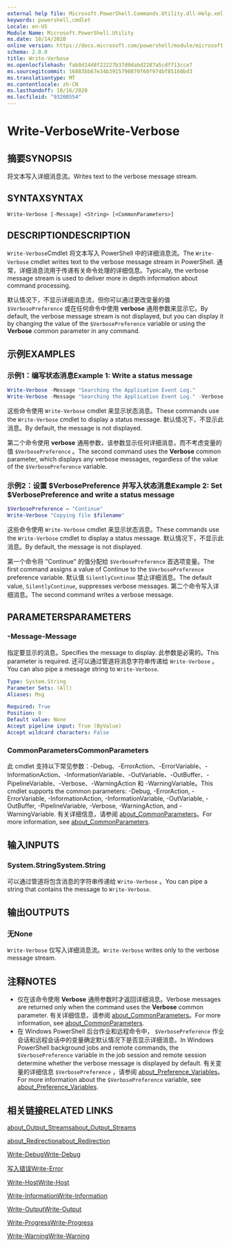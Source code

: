 ```yaml
---
external help file: Microsoft.PowerShell.Commands.Utility.dll-Help.xml
keywords: powershell,cmdlet
Locale: en-US
Module Name: Microsoft.PowerShell.Utility
ms.date: 10/14/2020
online version: https://docs.microsoft.com/powershell/module/microsoft.powershell.utility/write-verbose?view=powershell-7.1&WT.mc_id=ps-gethelp
schema: 2.0.0
title: Write-Verbose
ms.openlocfilehash: fab0d14d8f22227b37d0dabd2287a5cdff13cce7
ms.sourcegitcommit: 16883bb67e34b3915798070f60f974bf85160bd3
ms.translationtype: MT
ms.contentlocale: zh-CN
ms.lasthandoff: 10/16/2020
ms.locfileid: "93200554"
---
```

# <span data-ttu-id="17c5e-103">Write-Verbose</span><span class="sxs-lookup"><span data-stu-id="17c5e-103">Write-Verbose</span></span>

## <span data-ttu-id="17c5e-104">摘要</span><span class="sxs-lookup"><span data-stu-id="17c5e-104">SYNOPSIS</span></span>
<span data-ttu-id="17c5e-105">将文本写入详细消息流。</span><span class="sxs-lookup"><span data-stu-id="17c5e-105">Writes text to the verbose message stream.</span></span>

## <span data-ttu-id="17c5e-106">SYNTAX</span><span class="sxs-lookup"><span data-stu-id="17c5e-106">SYNTAX</span></span>

```
Write-Verbose [-Message] <String> [<CommonParameters>]
```

## <span data-ttu-id="17c5e-107">DESCRIPTION</span><span class="sxs-lookup"><span data-stu-id="17c5e-107">DESCRIPTION</span></span>

<span data-ttu-id="17c5e-108">`Write-Verbose`Cmdlet 将文本写入 PowerShell 中的详细消息流。</span><span class="sxs-lookup"><span data-stu-id="17c5e-108">The `Write-Verbose` cmdlet writes text to the verbose message stream in PowerShell.</span></span> <span data-ttu-id="17c5e-109">通常，详细消息流用于传递有关命令处理的详细信息。</span><span class="sxs-lookup"><span data-stu-id="17c5e-109">Typically, the verbose message stream is used to deliver more in depth information about command processing.</span></span>

<span data-ttu-id="17c5e-110">默认情况下，不显示详细消息流，但你可以通过更改变量的值 `$VerbosePreference` 或在任何命令中使用 **verbose** 通用参数来显示它。</span><span class="sxs-lookup"><span data-stu-id="17c5e-110">By default, the verbose message stream is not displayed, but you can display it by changing the value of the `$VerbosePreference` variable or using the **Verbose** common parameter in any command.</span></span>

## <span data-ttu-id="17c5e-111">示例</span><span class="sxs-lookup"><span data-stu-id="17c5e-111">EXAMPLES</span></span>

### <span data-ttu-id="17c5e-112">示例1：编写状态消息</span><span class="sxs-lookup"><span data-stu-id="17c5e-112">Example 1: Write a status message</span></span>

```powershell
Write-Verbose -Message "Searching the Application Event Log."
Write-Verbose -Message "Searching the Application Event Log." -Verbose
```

<span data-ttu-id="17c5e-113">这些命令使用 `Write-Verbose` cmdlet 来显示状态消息。</span><span class="sxs-lookup"><span data-stu-id="17c5e-113">These commands use the `Write-Verbose` cmdlet to display a status message.</span></span> <span data-ttu-id="17c5e-114">默认情况下，不显示此消息。</span><span class="sxs-lookup"><span data-stu-id="17c5e-114">By default, the message is not displayed.</span></span>

<span data-ttu-id="17c5e-115">第二个命令使用 **verbose** 通用参数，该参数显示任何详细消息，而不考虑变量的值 `$VerbosePreference` 。</span><span class="sxs-lookup"><span data-stu-id="17c5e-115">The second command uses the **Verbose** common parameter, which displays any verbose messages, regardless of the value of the `$VerbosePreference` variable.</span></span>

### <span data-ttu-id="17c5e-116">示例2：设置 $VerbosePreference 并写入状态消息</span><span class="sxs-lookup"><span data-stu-id="17c5e-116">Example 2: Set $VerbosePreference and write a status message</span></span>

```powershell
$VerbosePreference = "Continue"
Write-Verbose "Copying file $filename"
```

<span data-ttu-id="17c5e-117">这些命令使用 `Write-Verbose` cmdlet 来显示状态消息。</span><span class="sxs-lookup"><span data-stu-id="17c5e-117">These commands use the `Write-Verbose` cmdlet to display a status message.</span></span> <span data-ttu-id="17c5e-118">默认情况下，不显示此消息。</span><span class="sxs-lookup"><span data-stu-id="17c5e-118">By default, the message is not displayed.</span></span>

<span data-ttu-id="17c5e-119">第一个命令将 "Continue" 的值分配给 `$VerbosePreference` 首选项变量。</span><span class="sxs-lookup"><span data-stu-id="17c5e-119">The first command assigns a value of Continue to the `$VerbosePreference` preference variable.</span></span> <span data-ttu-id="17c5e-120">默认值 `SilentlyContinue` 禁止详细消息。</span><span class="sxs-lookup"><span data-stu-id="17c5e-120">The default value, `SilentlyContinue`, suppresses verbose messages.</span></span> <span data-ttu-id="17c5e-121">第二个命令写入详细消息。</span><span class="sxs-lookup"><span data-stu-id="17c5e-121">The second command writes a verbose message.</span></span>

## <span data-ttu-id="17c5e-122">PARAMETERS</span><span class="sxs-lookup"><span data-stu-id="17c5e-122">PARAMETERS</span></span>

### <span data-ttu-id="17c5e-123">-Message</span><span class="sxs-lookup"><span data-stu-id="17c5e-123">-Message</span></span>

<span data-ttu-id="17c5e-124">指定要显示的消息。</span><span class="sxs-lookup"><span data-stu-id="17c5e-124">Specifies the message to display.</span></span> <span data-ttu-id="17c5e-125">此参数是必需的。</span><span class="sxs-lookup"><span data-stu-id="17c5e-125">This parameter is required.</span></span> <span data-ttu-id="17c5e-126">还可以通过管道将消息字符串传递给 `Write-Verbose` 。</span><span class="sxs-lookup"><span data-stu-id="17c5e-126">You can also pipe a message string to `Write-Verbose`.</span></span>

```yaml
Type: System.String
Parameter Sets: (All)
Aliases: Msg

Required: True
Position: 0
Default value: None
Accept pipeline input: True (ByValue)
Accept wildcard characters: False
```

### <span data-ttu-id="17c5e-127">CommonParameters</span><span class="sxs-lookup"><span data-stu-id="17c5e-127">CommonParameters</span></span>

<span data-ttu-id="17c5e-128">此 cmdlet 支持以下常见参数：-Debug、-ErrorAction、-ErrorVariable、-InformationAction、-InformationVariable、-OutVariable、-OutBuffer、-PipelineVariable、-Verbose、-WarningAction 和 -WarningVariable。</span><span class="sxs-lookup"><span data-stu-id="17c5e-128">This cmdlet supports the common parameters: -Debug, -ErrorAction, -ErrorVariable, -InformationAction, -InformationVariable, -OutVariable, -OutBuffer, -PipelineVariable, -Verbose, -WarningAction, and -WarningVariable.</span></span> <span data-ttu-id="17c5e-129">有关详细信息，请参阅 [about_CommonParameters](../Microsoft.PowerShell.Core/About/about_CommonParameters.md)。</span><span class="sxs-lookup"><span data-stu-id="17c5e-129">For more information, see [about_CommonParameters](../Microsoft.PowerShell.Core/About/about_CommonParameters.md).</span></span>

## <span data-ttu-id="17c5e-130">输入</span><span class="sxs-lookup"><span data-stu-id="17c5e-130">INPUTS</span></span>

### <span data-ttu-id="17c5e-131">System.String</span><span class="sxs-lookup"><span data-stu-id="17c5e-131">System.String</span></span>

<span data-ttu-id="17c5e-132">可以通过管道将包含消息的字符串传递给 `Write-Verbose` 。</span><span class="sxs-lookup"><span data-stu-id="17c5e-132">You can pipe a string that contains the message to `Write-Verbose`.</span></span>

## <span data-ttu-id="17c5e-133">输出</span><span class="sxs-lookup"><span data-stu-id="17c5e-133">OUTPUTS</span></span>

### <span data-ttu-id="17c5e-134">无</span><span class="sxs-lookup"><span data-stu-id="17c5e-134">None</span></span>

<span data-ttu-id="17c5e-135">`Write-Verbose` 仅写入详细消息流。</span><span class="sxs-lookup"><span data-stu-id="17c5e-135">`Write-Verbose` writes only to the verbose message stream.</span></span>

## <span data-ttu-id="17c5e-136">注释</span><span class="sxs-lookup"><span data-stu-id="17c5e-136">NOTES</span></span>

- <span data-ttu-id="17c5e-137">仅在该命令使用 **Verbose** 通用参数时才返回详细消息。</span><span class="sxs-lookup"><span data-stu-id="17c5e-137">Verbose messages are returned only when the command uses the **Verbose** common parameter.</span></span> <span data-ttu-id="17c5e-138">有关详细信息，请参阅 [about_CommonParameters](https://go.microsoft.com/fwlink/?LinkID=113216)。</span><span class="sxs-lookup"><span data-stu-id="17c5e-138">For more information, see [about_CommonParameters](https://go.microsoft.com/fwlink/?LinkID=113216).</span></span>
- <span data-ttu-id="17c5e-139">在 Windows PowerShell 后台作业和远程命令中， `$VerbosePreference` 作业会话和远程会话中的变量确定默认情况下是否显示详细消息。</span><span class="sxs-lookup"><span data-stu-id="17c5e-139">In Windows PowerShell background jobs and remote commands, the `$VerbosePreference` variable in the job session and remote session determine whether the verbose message is displayed by default.</span></span>
  <span data-ttu-id="17c5e-140">有关变量的详细信息 `$VerbosePreference` ，请参阅 [about_Preference_Variables](../Microsoft.PowerShell.Core/About/about_Preference_Variables.md)。</span><span class="sxs-lookup"><span data-stu-id="17c5e-140">For more information about the `$VerbosePreference` variable, see [about_Preference_Variables](../Microsoft.PowerShell.Core/About/about_Preference_Variables.md).</span></span>

## <span data-ttu-id="17c5e-141">相关链接</span><span class="sxs-lookup"><span data-stu-id="17c5e-141">RELATED LINKS</span></span>

[<span data-ttu-id="17c5e-142">about_Output_Streams</span><span class="sxs-lookup"><span data-stu-id="17c5e-142">about_Output_Streams</span></span>](../Microsoft.PowerShell.Core/About/about_Output_Streams.md)

[<span data-ttu-id="17c5e-143">about_Redirection</span><span class="sxs-lookup"><span data-stu-id="17c5e-143">about_Redirection</span></span>](../Microsoft.PowerShell.Core/About/about_Redirection.md)

[<span data-ttu-id="17c5e-144">Write-Debug</span><span class="sxs-lookup"><span data-stu-id="17c5e-144">Write-Debug</span></span>](Write-Debug.md)

[<span data-ttu-id="17c5e-145">写入错误</span><span class="sxs-lookup"><span data-stu-id="17c5e-145">Write-Error</span></span>](Write-Error.md)

[<span data-ttu-id="17c5e-146">Write-Host</span><span class="sxs-lookup"><span data-stu-id="17c5e-146">Write-Host</span></span>](Write-Host.md)

[<span data-ttu-id="17c5e-147">Write-Information</span><span class="sxs-lookup"><span data-stu-id="17c5e-147">Write-Information</span></span>](Write-Information.md)

[<span data-ttu-id="17c5e-148">Write-Output</span><span class="sxs-lookup"><span data-stu-id="17c5e-148">Write-Output</span></span>](Write-Output.md)

[<span data-ttu-id="17c5e-149">Write-Progress</span><span class="sxs-lookup"><span data-stu-id="17c5e-149">Write-Progress</span></span>](Write-Progress.md)

[<span data-ttu-id="17c5e-150">Write-Warning</span><span class="sxs-lookup"><span data-stu-id="17c5e-150">Write-Warning</span></span>](Write-Warning.md)
